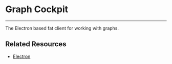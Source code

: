 # Graph Cockpit
- - -
The Electron based fat client for working with graphs.

## Related Resources
* [Electron](http://electron.atom.io)
